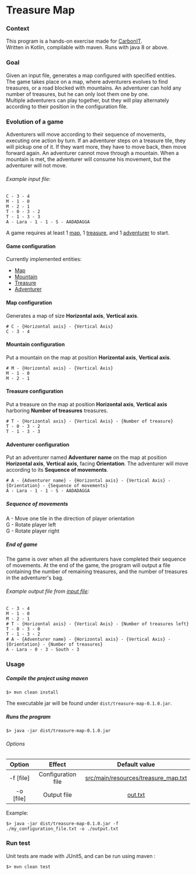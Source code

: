 # Treasure Map

### Context
This program is a hands-on exercise made for [CarbonIT](http://carbon-it.fr/).\
Written in Kotlin, compilable with maven. Runs with java 8 or above.

### Goal
Given an input file, generates a map configured with specified entities.\
The game takes place on a map, where adventurers evolves to find treasures, or a road blocked with mountains.
An adventurer can hold any number of treasures, but he can only loot them one by one.\
Multiple adventurers can play together, but they will play alternately according to their position in the configuration file.

### Evolution of a game
Adventurers will move according to their sequence of movements, executing one action by turn.
If an adventurer steps on a treasure tile, they will pickup one of it. If they want more, they have to move back, then move forward again.
An adventurer cannot move through a mountain. When a mountain is met, the adventurer will consume his movement, but the adventurer will not move.

###### Example input file:
```
C​ - 3 - 4
M​ - 1 - 0
M​ - 2 - 1
T​ - 0 - 3 - 2
T​ - 1 - 3 - 3
A​ - Lara - 1 - 1 - S - AADADAGGA
```
A game requires at least 1 [map](#map-configuration), 1 [treasure](#treasure-configuration), and 1 [adventurer](#adventurer-configuration) to start.

#### Game configuration 
Currently implemented entities:
* [Map](#map-configuration)
* [Mountain](#mountain-configuration)
* [Treasure](#treasure-configuration)
* [Adventurer](#adventurer-configuration)

#### Map configuration
Generates a map of size **Horizontal axis**, **Vertical axis**.
```
# C - {Horizontal axis} - {Vertical Axis}
C​ - 3 - 4
```
#### Mountain configuration
Put a mountain on the map at position **Horizontal axis**, **Vertical axis**.
```
# M - {Horizontal axis} - {Vertical Axis}
M - 1 - 0
M​ - 2 - 1
```
#### Treasure configuration
Put a treasure on the map at position **Horizontal axis**, **Vertical axis** harboring **Number of treasures** treasures.
```
# T - {Horizontal axis} - {Vertical Axis} - {Number of treasure}
T​ - 0 - 3 - 2
T​ - 1 - 3 - 3
```
#### Adventurer configuration
Put an adventurer named **Adventurer name** on the map at position **Horizontal axis**, **Vertical axis**, facing **Orientation**.
The adventurer will move according to its **Sequence of movements**.
```
# A - {Adventurer name} - {Horizontal axis} - {Vertical Axis} - {Orientation} - {Sequence of movements}
A​ - Lara - 1 - 1 - S - AADADAGGA
```
##### Sequence of movements
A - Move one tile in the direction of player orientation\
G - Rotate player left\
G - Rotate player right


##### End of game
The game is over when all the adventurers have completed their sequence of movements.
At the end of the game, the program will output a file containing the number of remaining treasures, and the number of treasures in the adventurer's bag.
###### Example output file from [input file](#example-input-file):
```
C - 3 - 4
M - 1 - 0
M - 2 - 1
# T - {Horizontal axis} - {Vertical Axis} - {Number of treasures left}
T - 0 - 3 - 0
T - 1 - 3 - 2
# A - {Adventurer name} - {Horizontal axis} - {Vertical Axis} - {Orientation} - {Number of treasures}
A - Lara - 0 - 3 - South - 3
```

### Usage

##### Compile the project using maven
```shell script
$> mvn clean install
```
The executable jar will be found under `dist/treasure-map-0.1.0.jar`.

##### Runs the program
```shell script
$> java -jar dist/treasure-map-0.1.0.jar
```
###### Options
|   Option    |     Effect     |   Default value    |
| :------------: | :-------------: | :-------------: |
|   -f [file]    |     Configuration file     |        [src/main/resources/treasure_map.txt](./src/main/resources/treasure_map.txt) |
|   -o [file]   |     Output file     |        [out.txt](./out.txt) |
Example: 
```shell script
$> java -jar dist/treasure-map-0.1.0.jar -f ./my_configuration_file.txt -o ./output.txt
```

### Run test
Unit tests are made with JUnit5, and can be run using maven :
```
$> mvn clean test
```
